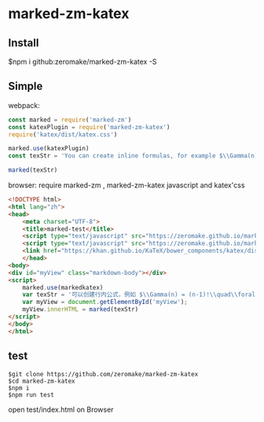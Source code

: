 # marked-zm-katex

## Install

$npm i github:zeromake/marked-zm-katex -S

## Simple

webpack:
``` javascript
const marked = require('marked-zm')
const katexPlugin = require('marked-zm-katex')
require('katex/dist/katex.css')

marked.use(katexPlugin)
const texStr = 'You can create inline formulas, for example $\\Gamma(n) = (n-1)!\\quad\\forall n\\in\\mathbb N$.Or block:\n\n$$  x = \\dfrac{-b \\pm \\sqrt{b^2 - 4ac}}{2a} $$'

marked(texStr)

```
browser:
require marked-zm , marked-zm-katex javascript and katex'css
``` html
<!DOCTYPE html>
<html lang="zh">
<head>
    <meta charset="UTF-8">
    <title>marked-test</title>
    <script type="text/javascript" src="https://zeromake.github.io/marked-zm/lib/marked.js"></script>
    <script type="text/javascript" src="https://zeromake.github.io/marked-zm-katex/lib/marked-katex.js"></script>
    <link href="https://khan.github.io/KaTeX/bower_components/katex/dist/katex.min.css" type="text/css" rel="stylesheet">
    </head>
<body>
<div id="myView" class="markdown-body"></div>
<script>
    marked.use(markedkatex)
    var texStr = '可以创建行内公式，例如 $\\Gamma(n) = (n-1)!\\quad\\forall n\\in\\mathbb N$。或者块级:\n\n$$  x = \\dfrac{-b \\pm \\sqrt{b^2 - 4ac}}{2a} $$';
    var myView = document.getElementById('myView');
    myView.innerHTML = marked(texStr)
</script>
</body>
</html>

```


## test
``` shell
$git clone https://github.com/zeromake/marked-zm-katex
$cd marked-zm-katex
$npm i
$npm run test
```
open test/index.html on Browser
